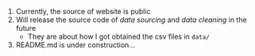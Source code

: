 1. Currently, the source of website is public
2. Will release the source code of *data sourcing* and *data cleaning* in the future
    - They are about how I got obtained the csv files in `data/`
4. README.md is under construction...